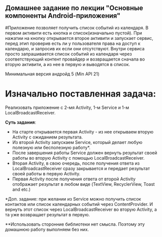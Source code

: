 ## Домашнее задание по лекции "Основные компоненты Android-приложения"

#Приложение позволяет получить список событий из календаря. 
В первом активити есть кнопка и список(изначально пустой). При нажатии на кнопку открывается второе активити и запускает сервис, перед этип проверив есть ли у пользователя права на доступ к календарю, и запросив их если они отсутствуют. Внутри сервиса просто запрашивается список событий из календаря через соответствующий контент провайдер и возвращается сначала во вторую активити, а из нее в первую и выводятся в список.

Минимальная версия андройд 5 (Min API 21)

# Изначально поставленная задача:

Реализовать приложение с 2-мя Activity, 1-м Service и 1-м LocalBroadcastReceiver.

**Суть задания**:
- На старте открывается первая Activity - из нее открываем вторую Activity с ожиданием результата.
- Из второй Activity запускаем Service, который делает любую полезную или бесполезную работу*.
- После завершения работы Service должен вернуть результат своей работы во вторую Activity с помощью LocalBroadcastReceiver.
- Вторая Activity, в свою очередь, после получения ответа из
  LocalBroadcastReceiver сразу закрывается и передает результат своей
  работы в первую Activity.
- Первая Activity после получения ответа от второй Activity отображает
  результат в любом виде (TextView, RecyclerView, Toast and etc.)



*Доп. задание: при желании из Service можно получить список контактов или список календарных событий через ContentProvider. И вернуть этот список через LocalBroadcastReceiver во вторую Activity, а та уже возвращает результат в первую.



**Использовать сторонние библиотеки нет смысла. Поэтому эту домашнюю
работу выполняем без них.
